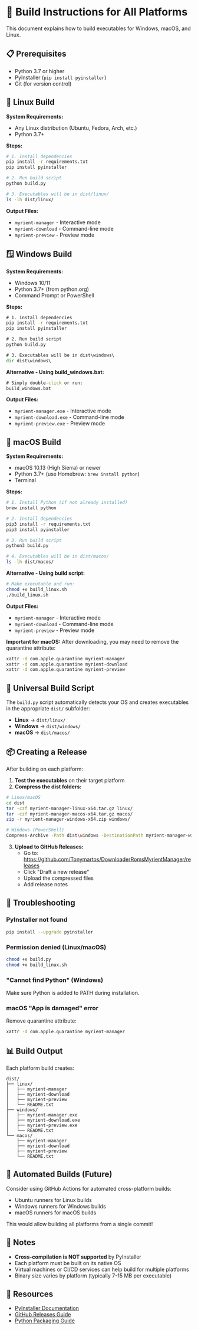 # 🔨 Build Instructions for All Platforms

This document explains how to build executables for Windows, macOS, and Linux.

## 📋 Prerequisites

- Python 3.7 or higher
- PyInstaller (`pip install pyinstaller`)
- Git (for version control)

## 🐧 Linux Build

**System Requirements:**
- Any Linux distribution (Ubuntu, Fedora, Arch, etc.)
- Python 3.7+

**Steps:**

```bash
# 1. Install dependencies
pip install -r requirements.txt
pip install pyinstaller

# 2. Run build script
python build.py

# 3. Executables will be in dist/linux/
ls -lh dist/linux/
```

**Output Files:**
- `myrient-manager` - Interactive mode
- `myrient-download` - Command-line mode
- `myrient-preview` - Preview mode

## 🪟 Windows Build

**System Requirements:**
- Windows 10/11
- Python 3.7+ (from python.org)
- Command Prompt or PowerShell

**Steps:**

```cmd
# 1. Install dependencies
pip install -r requirements.txt
pip install pyinstaller

# 2. Run build script
python build.py

# 3. Executables will be in dist\windows\
dir dist\windows\
```

**Alternative - Using build_windows.bat:**

```cmd
# Simply double-click or run:
build_windows.bat
```

**Output Files:**
- `myrient-manager.exe` - Interactive mode
- `myrient-download.exe` - Command-line mode
- `myrient-preview.exe` - Preview mode

## 🍎 macOS Build

**System Requirements:**
- macOS 10.13 (High Sierra) or newer
- Python 3.7+ (use Homebrew: `brew install python`)
- Terminal

**Steps:**

```bash
# 1. Install Python (if not already installed)
brew install python

# 2. Install dependencies
pip3 install -r requirements.txt
pip3 install pyinstaller

# 3. Run build script
python3 build.py

# 4. Executables will be in dist/macos/
ls -lh dist/macos/
```

**Alternative - Using build script:**

```bash
# Make executable and run:
chmod +x build_linux.sh
./build_linux.sh
```

**Output Files:**
- `myrient-manager` - Interactive mode
- `myrient-download` - Command-line mode
- `myrient-preview` - Preview mode

**Important for macOS:**
After downloading, you may need to remove the quarantine attribute:

```bash
xattr -d com.apple.quarantine myrient-manager
xattr -d com.apple.quarantine myrient-download
xattr -d com.apple.quarantine myrient-preview
```

## 🎯 Universal Build Script

The `build.py` script automatically detects your OS and creates executables in the appropriate `dist/` subfolder:

- **Linux** → `dist/linux/`
- **Windows** → `dist/windows/`
- **macOS** → `dist/macos/`

## 📦 Creating a Release

After building on each platform:

1. **Test the executables** on their target platform
2. **Compress the dist folders:**

```bash
# Linux/macOS
cd dist
tar -czf myrient-manager-linux-x64.tar.gz linux/
tar -czf myrient-manager-macos-x64.tar.gz macos/
zip -r myrient-manager-windows-x64.zip windows/

# Windows (PowerShell)
Compress-Archive -Path dist\windows -DestinationPath myrient-manager-windows-x64.zip
```

3. **Upload to GitHub Releases:**
   - Go to: https://github.com/Tonymartos/DownloaderRomsMyrientManager/releases
   - Click "Draft a new release"
   - Upload the compressed files
   - Add release notes

## 🔧 Troubleshooting

### PyInstaller not found

```bash
pip install --upgrade pyinstaller
```

### Permission denied (Linux/macOS)

```bash
chmod +x build.py
chmod +x build_linux.sh
```

### "Cannot find Python" (Windows)

Make sure Python is added to PATH during installation.

### macOS "App is damaged" error

Remove quarantine attribute:

```bash
xattr -d com.apple.quarantine myrient-manager
```

## 📊 Build Output

Each platform build creates:

```
dist/
├── linux/
│   ├── myrient-manager
│   ├── myrient-download
│   ├── myrient-preview
│   └── README.txt
├── windows/
│   ├── myrient-manager.exe
│   ├── myrient-download.exe
│   ├── myrient-preview.exe
│   └── README.txt
└── macos/
    ├── myrient-manager
    ├── myrient-download
    ├── myrient-preview
    └── README.txt
```

## 🚀 Automated Builds (Future)

Consider using GitHub Actions for automated cross-platform builds:

- Ubuntu runners for Linux builds
- Windows runners for Windows builds
- macOS runners for macOS builds

This would allow building all platforms from a single commit!

## 📝 Notes

- **Cross-compilation is NOT supported** by PyInstaller
- Each platform must be built on its native OS
- Virtual machines or CI/CD services can help build for multiple platforms
- Binary size varies by platform (typically 7-15 MB per executable)

## 🔗 Resources

- [PyInstaller Documentation](https://pyinstaller.org/)
- [GitHub Releases Guide](https://docs.github.com/en/repositories/releasing-projects-on-github)
- [Python Packaging Guide](https://packaging.python.org/)
